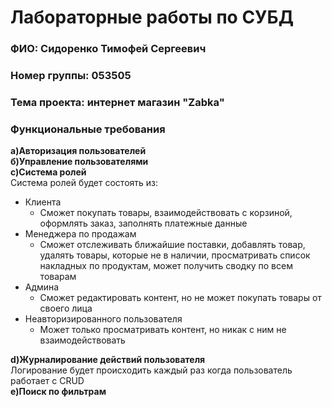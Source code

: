 # Лабораторные работы по СУБД
### ФИО: Сидоренко Тимофей Сергеевич
### Номер группы: 053505

### Тема проекта: интернет магазин "Zabka"

### Функциональные требования

**а)Авторизация пользователей**  
**б)Управление пользователями**  
**с)Система ролей**  
Система ролей будет состоять из:  
* Клиента  
    * Сможет покупать товары, взаимодействовать с корзиной, оформлять заказ, заполнять платежные данные  
* Менеджера по продажам  
    * Сможет отслеживать ближайшие поставки, добавлять товар, удалять товары, которые не в наличии, просматривать список накладных по продуктам, может получить сводку по всем товарам  
* Админа  
    * Сможет редактировать контент, но не может покупать товары от своего лица  
* Неавторизированного пользователя  
    * Может только просматривать контент, но никак с ним не взаимодействовать    
    
**d)Журналирование  действий пользователя**  
Логирование будет происходить каждый раз когда пользователь работает с CRUD  
**e)Поиск по фильтрам** 

    
